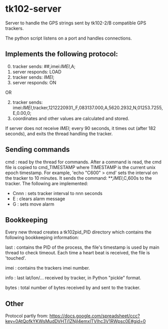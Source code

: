 # tk102-server

Server to handle the GPS strings sent by tk102-2/B compatible GPS trackers.

The python script listens on a port and handles connections. 

## Implements the following protocol:

0. tracker sends: ##,imei:_IMEI_,A;
1. server responds: LOAD
2. tracker sends: _IMEI_;
2. server responds: ON

OR

2. tracker sends: imei:_IMEI_,tracker,1212220931,,F,083137.000,A,5620.2932,N,01253.7255,E,0.00,0;
2. coordinates and other values are calculated and stored.

If server does not receive _IMEI_; every 90 seconds, it times out (after 182 seconds), and exits the
thread handling the tracker. 

## Sending commands

cmd  : read by the thread for commands. After a command is read, the cmd file is copied to cmd_TIMESTAMP where TIMESTAMP is the current unix epoch timestamp. For example, 'echo "C600" > cmd' sets the interval on the tracker to 10 minutes. It sends the command: **,_IMEI_,C,600s to the tracker. The following are implemented:

* Cnnn : sets tracker interval to nnn seconds
* E    : clears alarm message
* G    : sets move alarm

## Bookkeeping

Every new thread creates a tk102pid_PID directory which contains the following bookkeeping information:

last
:  contains the PID of the process, the file's timestamp is used by main thread to check
timeout. Each time a heart beat is received, the file is 'touched'.

imei
:  contains the trackers imei number.

info
:  last lat/lon/... received by tracker, in Python "pickle" format.

bytes
:  total number of bytes received by and sent to the tracker.

## Other

Protocol partly from: https://docs.google.com/spreadsheet/ccc?key=0AtQofkYKWsMudDVHTi1ZNjI4emxlTVlhc3V1RWpsc0E#gid=0
